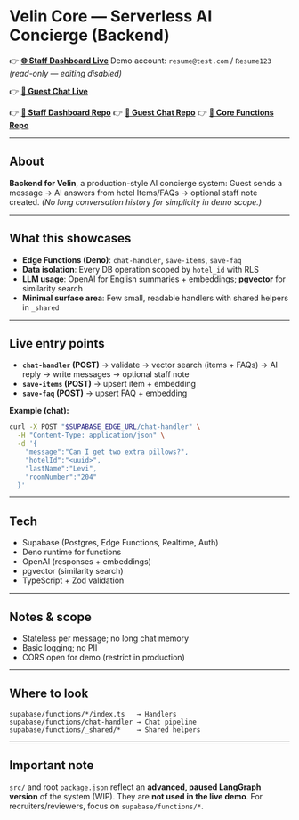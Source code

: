 # Velin Core — Serverless AI Concierge (Backend)

👉 **[🌐 Staff Dashboard Live](https://staff-dashboard-beryl.vercel.app/login)**
Demo account: `resume@test.com` / `Resume123` *(read-only — editing disabled)*

👉 **[💬 Guest Chat Live](https://chat-dashboard-tau-seven.vercel.app/)**

👉 **[📂 Staff Dashboard Repo](https://github.com/WeitzY/staff-dashboard)**
👉 **[📂 Guest Chat Repo](https://github.com/WeitzY/chat-dashboard)**
👉 **[📂 Core Functions Repo](https://github.com/WeitzY/core-dashboard-staff)**

---

## About

**Backend for Velin**, a production-style AI concierge system:
Guest sends a message → AI answers from hotel Items/FAQs → optional staff note created.
*(No long conversation history for simplicity in demo scope.)*

---

## What this showcases

* **Edge Functions (Deno)**: `chat-handler`, `save-items`, `save-faq`
* **Data isolation**: Every DB operation scoped by `hotel_id` with RLS
* **LLM usage**: OpenAI for English summaries + embeddings; **pgvector** for similarity search
* **Minimal surface area**: Few small, readable handlers with shared helpers in `_shared`

---

## Live entry points

* **`chat-handler` (POST)** → validate → vector search (items + FAQs) → AI reply → write messages → optional staff note
* **`save-items` (POST)** → upsert item + embedding
* **`save-faq` (POST)** → upsert FAQ + embedding

**Example (chat):**

```bash
curl -X POST "$SUPABASE_EDGE_URL/chat-handler" \
  -H "Content-Type: application/json" \
  -d '{
    "message":"Can I get two extra pillows?",
    "hotelId":"<uuid>",
    "lastName":"Levi",
    "roomNumber":"204"
  }'
```

---

## Tech

* Supabase (Postgres, Edge Functions, Realtime, Auth)
* Deno runtime for functions
* OpenAI (responses + embeddings)
* pgvector (similarity search)
* TypeScript + Zod validation

---

## Notes & scope

* Stateless per message; no long chat memory
* Basic logging; no PII
* CORS open for demo (restrict in production)

---

## Where to look

```
supabase/functions/*/index.ts   → Handlers
supabase/functions/chat-handler → Chat pipeline
supabase/functions/_shared/*    → Shared helpers
```

---

## Important note

`src/` and root `package.json` reflect an **advanced, paused LangGraph version** of the system (WIP).
They are **not used in the live demo**. For recruiters/reviewers, focus on `supabase/functions/*`.
